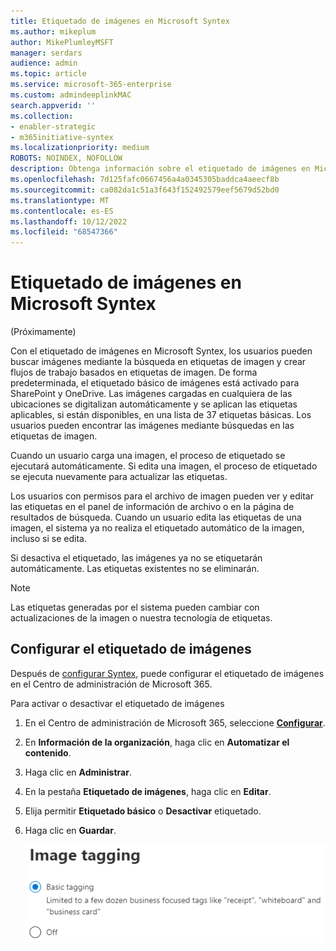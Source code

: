 ```yaml
---
title: Etiquetado de imágenes en Microsoft Syntex
ms.author: mikeplum
author: MikePlumleyMSFT
manager: serdars
audience: admin
ms.topic: article
ms.service: microsoft-365-enterprise
ms.custom: admindeeplinkMAC
search.appverid: ''
ms.collection:
- enabler-strategic
- m365initiative-syntex
ms.localizationpriority: medium
ROBOTS: NOINDEX, NOFOLLOW
description: Obtenga información sobre el etiquetado de imágenes en Microsoft Syntex.
ms.openlocfilehash: 7d125fafc0667456a4a0345305baddca4aeecf8b
ms.sourcegitcommit: ca082da1c51a3f643f152492579eef5679d52bd0
ms.translationtype: MT
ms.contentlocale: es-ES
ms.lasthandoff: 10/12/2022
ms.locfileid: "68547366"
---
```

# <a name="image-tagging-in-microsoft-syntex"></a>Etiquetado de imágenes en Microsoft Syntex

(Próximamente)

Con el etiquetado de imágenes en Microsoft Syntex, los usuarios pueden buscar imágenes mediante la búsqueda en etiquetas de imagen y crear flujos de trabajo basados en etiquetas de imagen. De forma predeterminada, el etiquetado básico de imágenes está activado para SharePoint y OneDrive. Las imágenes cargadas en cualquiera de las ubicaciones se digitalizan automáticamente y se aplican las etiquetas aplicables, si están disponibles, en una lista de 37 etiquetas básicas. Los usuarios pueden encontrar las imágenes mediante búsquedas en las etiquetas de imagen.

Cuando un usuario carga una imagen, el proceso de etiquetado se ejecutará automáticamente. Si edita una imagen, el proceso de etiquetado se ejecuta nuevamente para actualizar las etiquetas.

Los usuarios con permisos para el archivo de imagen pueden ver y editar las etiquetas en el panel de información de archivo o en la página de resultados de búsqueda. Cuando un usuario edita las etiquetas de una imagen, el sistema ya no realiza el etiquetado automático de la imagen, incluso si se edita.

Si desactiva el etiquetado, las imágenes ya no se etiquetarán automáticamente. Las etiquetas existentes no se eliminarán.

> [!NOTE]
> Las etiquetas generadas por el sistema pueden cambiar con actualizaciones de la imagen o nuestra tecnología de etiquetas.

## <a name="configure-image-tagging"></a>Configurar el etiquetado de imágenes

Después de [configurar Syntex](set-up-content-understanding.md), puede configurar el etiquetado de imágenes en el Centro de administración de Microsoft 365.

Para activar o desactivar el etiquetado de imágenes

1. En el Centro de administración de Microsoft 365, seleccione <a href="https://go.microsoft.com/fwlink/p/?linkid=2171997" target="_blank">**Configurar**</a>.

2. En **Información de la organización**, haga clic en **Automatizar el contenido**.

3. Haga clic en **Administrar**.

4. En la pestaña **Etiquetado de imágenes**, haga clic en **Editar**.

5. Elija permitir **Etiquetado básico** o **Desactivar** etiquetado.

6. Haga clic en **Guardar**.

    ![Captura de pantalla del control de etiquetado de imágenes.](../media/content-understanding/sharepoint-syntex-image-tagging-control.png)
